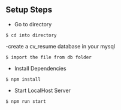 ## Setup Steps

- Go to directory
```
$ cd into directory
```
-create a cv_resume database in your mysql
```
$ import the file from db folder
```
- Install Dependencies
```
$ npm install
```
- Start LocalHost Server
```
$ npm run start
```